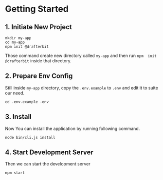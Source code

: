 # Getting Started

## 1. Initiate New Project

```
mkdir my-app
cd my-app
npm init @drafterbit
```

Those command create new directory called `my-app` and then run `npm  init @drafterbit` inside that directory.

## 2. Prepare Env Config

Still inside `my-app` directory, copy the `.env.example` to `.env` and edit it to suite our need.
```
cd .env.example .env
```

## 3. Install

Now You can install the application by running following command.
```
node bin/cli.js install
```

## 4. Start Development Server

Then we can start the development server
```
npm start
```